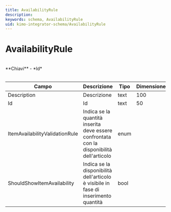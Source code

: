 ```yaml
---
title: AvailabilityRule
description:
keywords: schema, AvailabilityRule
uid: kimo-integrator-schema/AvailabilityRule
---
```


# AvailabilityRule

<br>
**Chiavi**
- *Id*
<br><br>

| Campo | Descrizione | Tipo | Dimensione | Note |
| --- | --- | --- | --- | --- |
| Description | Descrizione | text | 100 |  |
| Id | Id | text | 50 |  |
| ItemAvailabilityValidationRule | Indica se la quantità inserita deve essere confrontata con la disponibilità dell'articolo | enum |  | 0: DoNotValidate, 1: BlockIfExceed |
| ShouldShowItemAvailability | Indica se la disponibilità dell'articolo è visibile in fase di inserimento quantità | bool |  |  |

